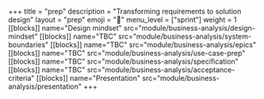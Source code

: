 +++
title = "prep"
description = "Transforming requirements to solution design"
layout = "prep"
emoji = "📅"
menu_level = ["sprint"]
weight = 1
[[blocks]]
name="Design mindset"
src="module/business-analysis/design-mindset"
[[blocks]]
name="TBC"
src="module/business-analysis/system-boundaries"
[[blocks]]
name="TBC"
src="module/business-analysis/epics"
[[blocks]]
name="TBC"
src="module/business-analysis/use-case-prep"
[[blocks]]
name="TBC"
src="module/business-analysis/specification"
[[blocks]]
name="TBC"
src="module/business-analysis/acceptance-criteria"
[[blocks]]
name="Presentation"
src="module/business-analysis/presentation"
+++